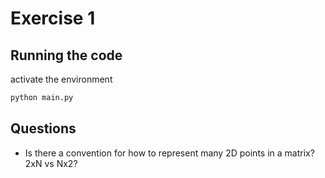 # Exercise 1

## Running the code

activate the environment

```bash
python main.py
```

## Questions

- Is there a convention for how to represent many 2D points in a
matrix? 2xN vs Nx2?
